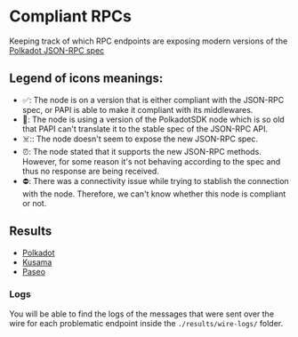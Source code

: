 # Compliant RPCs

Keeping track of which RPC endpoints are exposing modern versions of the [Polkadot JSON-RPC spec](https://paritytech.github.io/json-rpc-interface-spec/)

## Legend of icons meanings:

- ✅: The node is on a version that is either compliant with the JSON-RPC spec, or PAPI is able to make it compliant with its middlewares.
- 👴: The node is using a version of the PolkadotSDK node which is so old that PAPI can't translate it to the stable spec of the JSON-RPC API.
- ☠️:: The node doesn't seem to expose the new JSON-RPC spec.
- ⏰: The node stated that it supports the new JSON-RPC methods. However, for some reason it's not behaving according to the spec and thus no response are being received.
- ⛔: There was a connectivity issue while trying to stablish the connection with the node. Therefore, we can't know whether this node is compliant or not.

## Results

- [Polkadot](./results/polkadot.txt)
- [Kusama](./results/kusama.txt)
- [Paseo](./results/paseo.txt)

### Logs

You will be able to find the logs of the messages that were sent over the wire for each problematic endpoint inside the `./results/wire-logs/` folder.
